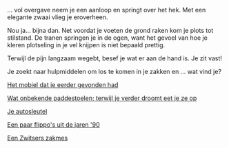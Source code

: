 ... vol overgave neem je een aanloop en springt over het hek. Met een elegante zwaai vlieg je eroverheen.

Nou ja... bijna dan. Net voordat je voeten de grond raken kom je plots tot stilstand.
De tranen springen je in de ogen, want het gevoel van hoe je kleren plotseling
 in je vel knijpen is niet bepaald prettig.

Terwijl de pijn langzaam wegebt, besef je wat er aan de hand is. Je zit vast!

Je zoekt naar hulpmiddelen om los te komen in je zakken en ... wat vind je?

[Het mobiel dat je eerder gevonden had](mobiel/mobiel.md)

[Wat onbekende paddestoelen; terwijl je verder droomt eet je ze op](hek.md)

[Je autosleutel](sleutel/sleutel.md)

[Een paar flippo's uit de jaren '90](flippo/flippo.md)

[Een Zwitsers zakmes](zakmes/zakmes.md)
